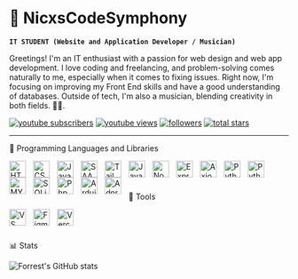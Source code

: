 # 🎵 NicxsCodeSymphony

**`IT STUDENT (Website and Application Developer / Musician)`**

Greetings! I'm an IT enthusiast with a passion for web design and web app development. I love coding and freelancing, and problem-solving comes naturally to me, especially when it comes to fixing issues. Right now, I'm focusing on improving my Front End skills and have a good understanding of databases. Outside of tech, I'm also a musician, blending creativity in both fields. 🎵🌐.

   <p align="left">
      <a href="https://www.youtube.com/@nicxs_assassin?sub_confirmation=1">
         <img alt="youtube subscribers" title="Subscribe to my YouTube channel" src="https://custom-icon-badges.demolab.com/youtube/channel/subscribers/UC2MmIfrRpCTF3FbbQu5uBbA?color=%23E05D44&label=SUBSCRIBE&logo=video&logoColor=white&style=for-the-badge&labelColor=CE4630"/></a> 
        <a href="https://www.youtube.com/c/@nicxs_assassin">
         <img alt="youtube views" title="YouTube views" src="https://custom-icon-badges.demolab.com/youtube/channel/views/UC2MmIfrRpCTF3FbbQu5uBbA?color=%23E1AD0E&logo=eye&logoColor=white&style=for-the-badge&labelColor=C79600"/></a> 
      <a href="https://github.com/NicoCodeSymphony?tab=followers">
         <img alt="followers" title="Follow me on Github" src="https://custom-icon-badges.demolab.com/github/followers/NicxsCodeSymphony?color=236ad3&labelColor=1155ba&style=for-the-badge&logo=person-add&label=Follow&logoColor=white"/></a>
      <a href="https://github.com/NicxsCodeSymphony?tab=repositories&sort=stargazers">
         <img alt="total stars" title="Total stars on GitHub" src="https://custom-icon-badges.demolab.com/github/stars/NicxsCodeSymphony?color=55960c&style=for-the-badge&labelColor=488207&logo=star"/></a>
   </p>

---

   🧰 Programming Languages and Libraries

<img align="left" alt="HTML" width="30px" style="padding-right:10px;" src="https://cdn.jsdelivr.net/gh/devicons/devicon/icons/html5/html5-plain.svg" />
<img align="left" alt="CSS" width="30px" style="padding-right:10px;" src="https://cdn.jsdelivr.net/gh/devicons/devicon/icons/css3/css3-plain.svg" />
<img align="left" alt="JavaScript" width="30px" style="padding-right:10px;" src="https://cdn.jsdelivr.net/gh/devicons/devicon/icons/javascript/javascript-plain.svg" />
<img align="left" alt="SAAS" width="30px" style="padding-right:10px;" src="https://cdn.jsdelivr.net/gh/devicons/devicon@latest/icons/sass/sass-original.svg" />
<img align="left" alt="Tailwind" width="30px" style="padding-right:10px;" src="https://cdn.jsdelivr.net/gh/devicons/devicon@latest/icons/tailwindcss/tailwindcss-original-wordmark.svg" />
<img align="left" alt="JavaScript" width="30px" style="padding-right:10px;" src="https://cdn.jsdelivr.net/gh/devicons/devicon@latest/icons/react/react-original.svg" />
<img align="left" alt="NodeJS" width="30px" style="padding-right:10px;" src="https://cdn.jsdelivr.net/gh/devicons/devicon/icons/nodejs/nodejs-original.svg" />
<img align="left" alt="Express" width="30px" style="padding-right:10px;" src="https://cdn.jsdelivr.net/gh/devicons/devicon@latest/icons/express/express-original.svg" />
<img align="left" alt="Axios" width="30px" style="padding-right:10px;" src="https://cdn.jsdelivr.net/gh/devicons/devicon@latest/icons/axios/axios-plain-wordmark.svg" />
<img align="left" alt="Python" width="30px" style="padding-right:10px;" src="https://cdn.jsdelivr.net/gh/devicons/devicon/icons/python/python-plain.svg" />
<img align="left" alt="Python" width="30px" style="padding-right:10px;" src="https://cdn.jsdelivr.net/gh/devicons/devicon@latest/icons/fastapi/fastapi-original.svg" />
<img align="left" alt="MYSQL" width="30px" style="padding-right:10px;" src="https://cdn.jsdelivr.net/gh/devicons/devicon@latest/icons/mysql/mysql-original-wordmark.svg" />
<img align="left" alt="SQLite" width="30px" style="padding-right:10px;" src="https://cdn.jsdelivr.net/gh/devicons/devicon@latest/icons/sqlite/sqlite-original.svg" />
<img align="left" alt="Php" width="30px" style="padding-right: 10px;" src="https://cdn.jsdelivr.net/gh/devicons/devicon/icons/firebase/firebase-plain.svg" /> 
<img align="left" alt="Arduino" width="30px" style="padding-right: 10px;" src="https://cdn.jsdelivr.net/gh/devicons/devicon@latest/icons/arduino/arduino-original.svg" /> 
<img align="left" alt="Adnroid" width="30px" style="padding-right: 10px;" src="https://cdn.jsdelivr.net/gh/devicons/devicon@latest/icons/android/android-original-wordmark.svg" /> <br>


#

   🧰 Tools 
   
<img align="left" alt="VS Code" width="30px" style="padding-right: 10px;" src="https://cdn.jsdelivr.net/gh/devicons/devicon@latest/icons/vscode/vscode-original-wordmark.svg" />
<img align="left" alt="Figma" width="30px" style="padding-right: 10px;" src="https://cdn.jsdelivr.net/gh/devicons/devicon/icons/figma/figma-original.svg" />
<img align="left" alt="Vercel" width="30px" style="padding-right: 10px;" src="https://cdn.jsdelivr.net/gh/devicons/devicon@latest/icons/vercel/vercel-line-wordmark.svg" />
          
 <br>

#

📊 Stats

![Forrest's GitHub stats](https://github-readme-stats.vercel.app/api?username=nicxscodesymphony&show_icons=true&theme=gruvbox)

